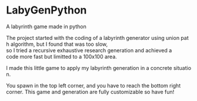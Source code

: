 # LabyGenPython
A labyrinth game made in python

The project started with the coding of a labyrinth generator using union path algorithm, but I found that was too slow, so I tried a recursive exhaustive research generation and achieved a code more fast but limitted to a 100x100 area.

I made this little game to apply my labyrinth generation in a concrete situation.

You spawn in the top left corner, and you have to reach the bottom right corner.
This game and generation are fully customizable so have fun!
